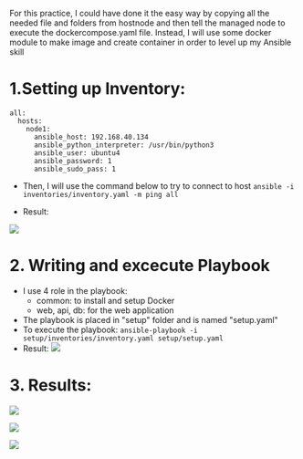For this practice, I could have done it the easy way by copying all the needed file and folders from hostnode and then tell the managed node to execute the dockercompose.yaml file. Instead, I will use some docker module to make image and create container in order to level up my Ansible skill

# 1.Setting up Inventory:
```
all:
  hosts:
    node1:
      ansible_host: 192.168.40.134
      ansible_python_interpreter: /usr/bin/python3
      ansible_user: ubuntu4
      ansible_password: 1
      ansible_sudo_pass: 1
```

* Then, I will use the command below to try to connect to host
``` ansible -i inventories/inventory.yaml -m ping all ```

* Result:

![](img/Results01.png)

# 2. Writing and excecute Playbook
* I use 4 role in the playbook:
    * common: to install and setup Docker
    * web, api, db: for the web application
* The playbook is placed in "setup" folder and is named "setup.yaml"
* To execute the playbook:
``` ansible-playbook -i setup/inventories/inventory.yaml setup/setup.yaml ```
* Result:
![](img/Results02.png)

# 3. Results:
![](img/Results03.png)

![](img/Results04.png)

![](img/Results05.png)
